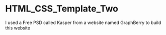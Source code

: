 # HTML_CSS_Template_Two
I used a Free PSD called Kasper from a website named GraphBerry to build this website
